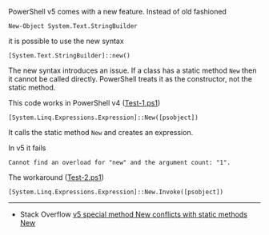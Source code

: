 
PowerShell v5 comes with a new feature. Instead of old fashioned

    New-Object System.Text.StringBuilder

it is possible to use the new syntax

    [System.Text.StringBuilder]::new()

The new syntax introduces an issue. If a class has a static method `New` then
it cannot be called directly. PowerShell treats it as the constructor, not the
static method.

This code works in PowerShell v4 ([Test-1.ps1](Test-1.ps1))

    [System.Linq.Expressions.Expression]::New([psobject])

It calls the static method `New` and creates an expression.

In v5 it fails

    Cannot find an overload for "new" and the argument count: "1".

The workaround ([Test-2.ps1](Test-2.ps1))

    [System.Linq.Expressions.Expression]::New.Invoke([psobject])

***

- Stack Overflow [v5 special method New conflicts with static methods New](http://stackoverflow.com/q/34816021/323582)
